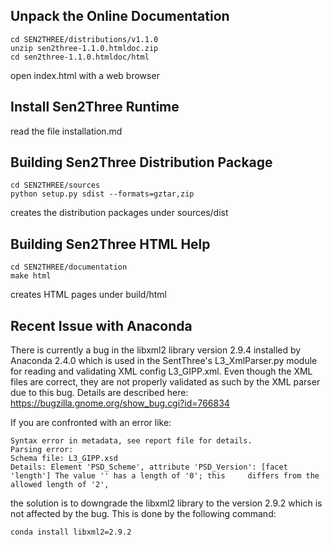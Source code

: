 Unpack the Online Documentation
-------------------------------

  	cd SEN2THREE/distributions/v1.1.0
  	unzip sen2three-1.1.0.htmldoc.zip
  	cd sen2three-1.1.0.htmldoc/html
  open index.html with a web browser
    
Install Sen2Three Runtime
-------------------------

  read the file installation.md 

Building Sen2Three Distribution Package
----------------------------------------

	cd SEN2THREE/sources
  	python setup.py sdist --formats=gztar,zip
  creates the distribution packages under sources/dist

Building Sen2Three HTML Help
----------------------------

	cd SEN2THREE/documentation
  	make html
  creates HTML pages under build/html

Recent Issue with Anaconda
--------------------------
There is currently a bug in the libxml2 library version 2.9.4 installed by Anaconda
2.4.0 which is used in the SentThree's L3_XmlParser.py module for reading
and validating XML config L3_GIPP.xml. Even though the XML files are
correct, they are not properly validated as such by the XML parser due to
this bug. Details are described here:
https://bugzilla.gnome.org/show_bug.cgi?id=766834

If you are confronted with an error like:

	Syntax error in metadata, see report file for details.
	Parsing error:
	Schema file: L3_GIPP.xsd
	Details: Element 'PSD_Scheme', attribute 'PSD_Version': [facet 'length'] The value '' has a length of '0'; this 	differs from the allowed length of '2',
	
the solution is to downgrade the libxml2 library to the version 2.9.2
which is not affected by the bug. This is done by the following command:

	conda install libxml2=2.9.2
